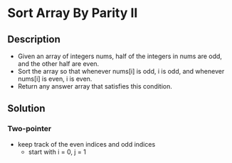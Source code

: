 # Sort Array By Parity II

## Description

* Given an array of integers nums, half of the integers in nums are odd, and the other half are even.
* Sort the array so that whenever nums[i] is odd, i is odd, and whenever nums[i] is even, i is even.
* Return any answer array that satisfies this condition.

## Solution

### Two-pointer

* keep track of the even indices and odd indices
  * start with i = 0, j = 1
